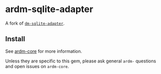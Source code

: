# ardm-sqlite-adapter

A fork of [`dm-sqlite-adapter`](https://github.com/datamapper/dm-sqlite-adapter).

## Install

See [ardm-core](https://github.com/ar-dm/ardm-core) for more information.

Unless they are specific to this gem, please ask general `ardm-` questions
and open issues on `ardm-core`.
